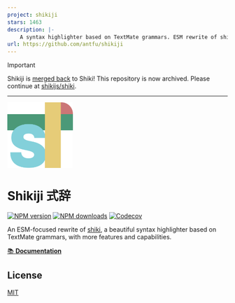 ```yaml
---
project: shikiji
stars: 1463
description: |-
    A syntax highlighter based on TextMate grammars. ESM rewrite of shiki, with more features and capabilities.
url: https://github.com/antfu/shikiji
---
```


> [!IMPORTANT]
> Shikiji is [merged back](https://github.com/shikijs/shiki/pull/557) to Shiki! This repository is now archived. Please continue at [shikijs/shiki](https://github.com/shikijs/shiki).

---

<img src="https://raw.githubusercontent.com/antfu/shikiji/main/docs/public/logo.svg" width="150" alt="Shikiji Logo" />

# Shikiji 式辞

[![NPM version](https://img.shields.io/npm/v/shikiji?color=32A9C3&labelColor=1B3C4A&label=npm)](https://www.npmjs.com/package/shikiji)
[![NPM downloads](https://img.shields.io/npm/dm/shikiji?color=32A9C3&labelColor=1B3C4A&label=downloads)](https://www.npmjs.com/package/shikiji)
[![Codecov](https://img.shields.io/codecov/c/github/antfu/shikiji?token=B85J0E2I7I&style=flat&labelColor=1B3C4A&color=32A9C3&precision=1)](https://app.codecov.io/gh/antfu/shikiji)

An ESM-focused rewrite of [shiki](https://github.com/shikijs/shiki), a beautiful syntax highlighter based on TextMate grammars, with more features and capabilities.

[📚 **Documentation**](https://shikiji.netlify.app)

## License

[MIT](./LICENSE)

